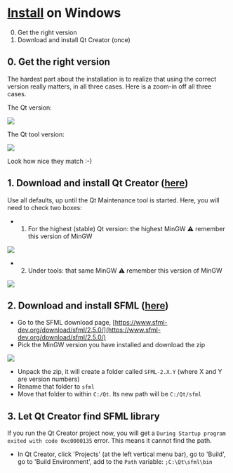 # [Install](install.md) on Windows

  0. Get the right version
  1. Download and install Qt Creator (once)

## 0. Get the right version

The hardest part about the installation is to realize that using
the correct version really matters,
in all three cases. Here is a zoom-in off all three cases.

The Qt version:

![](qt_maintenance_tool_1_zoom.png)

The Qt tool version:

![](qt_maintenance_tool_2_zoom.png)

Look how nice they match :-)

## 1. Download and install Qt Creator ([here](https://www.qt.io/download-open-source?hsCtaTracking=9f6a2170-a938-42df-a8e2-a9f0b1d6cdce%7C6cb0de4f-9bb5-4778-ab02-bfb62735f3e5))

Use all defaults, up until the Qt Maintenance tool is started.
Here, you will need to check two boxes:

 * 1. For the highest (stable) Qt version: 
      the highest MinGW :warning: remember this version of MinGW

![](qt_maintenance_tool_1_annotated.png)

 * 2. Under tools: that same MinGW :warning: remember this version of MinGW

![](qt_maintenance_tool_2.png)

## 2. Download and install SFML ([here](https://www.sfml-dev.org/files/SFML-2.5.1-macOS-clang.tar.gz))

 * Go to the SFML download page, 
   [https://www.sfml-dev.org/download/sfml/2.5.0/](https://www.sfml-dev.org/download/sfml/2.5.0/)
 * Pick the MinGW version you have installed and download the zip

![](sfml_version_annotated.png)

 * Unpack the zip, it will create a folder called `SFML-2.X.Y` (where X and Y are version numbers)
 * Rename that folder to `sfml`
 * Move that folder to within `C:/Qt`. Its new path will be `C:/Qt/sfml`

## 3. Let Qt Creator find SFML library

If you run the Qt Creator project now, 
you will get a `During Startup program exited with code 0xc0000135` error. 
This means it cannot find the path.

 * In Qt Creator, click 'Projects' (at the left vertical menu bar), 
   go to 'Build', 
   go to 'Build Environment', 
   add to the `Path` variable: `;C:\Qt\sfml\bin`

